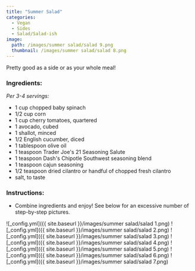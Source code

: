 ```yaml
---
title: "Summer Salad"
categories:
  - Vegan
  - Sides
  - Salad/Salad-ish
image:
  path: /images/summer salad/salad 9.png
  thumbnail: /images/summer salad/salad 8.png
---
```


Pretty good as a side or as your whole meal!


### Ingredients:

_Per 3-4 servings:_

* 1 cup chopped baby spinach
* 1/2 cup corn
* 1 cup cherry tomatoes, quartered
* 1 avocado, cubed
* 1 shallot, minced
* 1/2 English cucumber, diced
* 1 tablespoon olive oil
* 1 teaspoon Trader Joe's 21 Seasoning Salute
* 1 teaspoon Dash's Chipotle Southwest seasoning blend
* 1 teaspoon cajun seasoning
* 1/2 teaspoon dried cilantro or handful of chopped fresh cilantro
* salt, to taste


### Instructions:

* Combine ingredients and enjoy! See below for an excessive number of step-by-step pictures.

![_config.yml]({{ site.baseurl }}/images/summer salad/salad 1.png)
![_config.yml]({{ site.baseurl }}/images/summer salad/salad 2.png)
![_config.yml]({{ site.baseurl }}/images/summer salad/salad 3.png)
![_config.yml]({{ site.baseurl }}/images/summer salad/salad 4.png)
![_config.yml]({{ site.baseurl }}/images/summer salad/salad 5.png)
![_config.yml]({{ site.baseurl }}/images/summer salad/salad 6.png)
![_config.yml]({{ site.baseurl }}/images/summer salad/salad 7.png)



